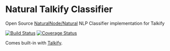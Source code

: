 # Natural Talkify Classifier
Open Source [NaturalNode/Natural](https://github.com/NaturalNode/natural) NLP Classifier implementation for Talkify

[![Build Status](https://travis-ci.org/manthanhd/talkify-natural-classifier.svg?branch=master)](https://travis-ci.org/manthanhd/talkify-natural-classifier) [![Coverage Status](https://coveralls.io/repos/github/manthanhd/talkify-natural-classifier/badge.svg?branch=master)](https://coveralls.io/github/manthanhd/talkify-natural-classifier?branch=master)

Comes built-in with [Talkify](https://github.com/manthanhd/Talkify).